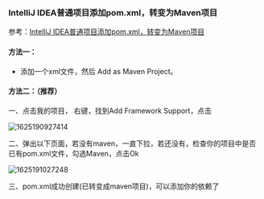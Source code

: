 ### IntelliJ IDEA普通项目添加pom.xml，转变为Maven项目

参考：[IntelliJ IDEA普通项目添加pom.xml，转变为Maven项目](https://blog.csdn.net/IT_model/article/details/88815258)

#### 方法一：

- 添加一个xml文件，然后 Add as Maven Project。

#### 方法二：（推荐）

 一、点击我的项目， 右键，找到Add Framework Support，点击 

![1625190927414](E:\codeRepository\study\technology\DesignMode\pic\normar_project_convert_maven.png)

 二、弹出以下页面，若没有maven，一直下拉，若还没有，检查你的项目中是否已有pom.xml文件，勾选Maven，点击Ok 

![1625191027248](E:\codeRepository\study\technology\DesignMode\pic\normar_project_convert_maven_2.png)

 三、pom.xml成功创建(已转变成maven项目)，可以添加你的依赖了 